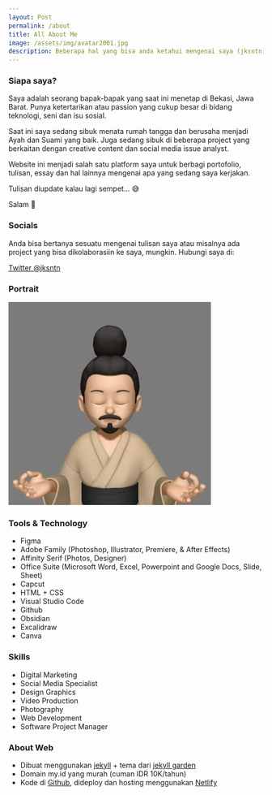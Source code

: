 ```yaml
---
layout: Post
permalink: /about
title: All About Me
image: /assets/img/avatar2001.jpg
description: Beberapa hal yang bisa anda ketahui mengenai saya (jksntn)
---
```


<div class="grid-33">
    <div class="grid-1">
        <h3>Siapa saya?</h3>
        <p>Saya adalah seorang bapak-bapak yang saat ini menetap di Bekasi, Jawa Barat. Punya ketertarikan atau passion yang cukup besar di bidang teknologi, seni dan isu sosial.</p>
        <p>Saat ini saya sedang sibuk menata rumah tangga dan berusaha menjadi Ayah dan Suami yang baik. Juga sedang sibuk di beberapa project yang berkaitan dengan creative content dan social media issue analyst. </p>
        <p>Website ini menjadi salah satu platform saya untuk berbagi portofolio, tulisan, essay dan hal lainnya mengenai apa yang sedang saya kerjakan.</p>
        <p>Tulisan diupdate kalau lagi sempet… 😅</p>
        <p>Salam 🤘</p>
    </div>
    <div class="grid-1">   
        <h3>Socials</h3>
        <p>Anda bisa bertanya sesuatu mengenai tulisan saya atau misalnya ada project yang bisa dikolaborasiin ke saya, mungkin. Hubungi saya di:</p>
        <p>
            <a href="https://twitter.com/jksntn/">Twitter @jksntn</a><br>
        </p>
    </div>
    <div class="grid-1">
        <h3>Portrait</h3>
        <img src="/assets/img/kangjaka.jpg" />
    </div>
</div>

<div class="grid-33">
    <div class="grid-1">
        <h3>Tools & Technology</h3>
        <ul>
        <li>Figma</li>
        <li>Adobe Family (Photoshop, Illustrator, Premiere, & After Effects)</li>
        <li>Affinity Serif (Photos, Designer)</li>
        <li>Office Suite (Microsoft Word, Excel, Powerpoint and Google Docs, Slide, Sheet)</li>
        <li>Capcut</li>
        <li>HTML + CSS</li>
        <li>Visual Studio Code</li>
        <li>Github</li>
        <li>Obsidian</li>
        <li>Excalidraw</li>
        <li>Canva</li>
        </ul>
    </div>
    <div class="grid-1">   
        <h3>Skills</h3>
        <ul>
        <li>Digital Marketing</li>
        <li>Social Media Specialist</li>
        <li>Design Graphics</li>
        <li>Video Production</li>
        <li>Photography</li>
        <li>Web Development</li>
        <li>Software Project Manager</li>
        </ul>
    </div>
    <div class="grid-1">
        <h3>About Web</h3>
        <ul>
        <li>Dibuat menggunakan <a href="https://jekyllrb.com/">jekyll</a> + tema dari <a href="https://github.com/Jekyll-Garden/jekyll-garden.github.io">jekyll garden</a></li>
        <li>Domain my.id yang murah (cuman IDR 10K/tahun)</li>
        <li>Kode di <a href="https://github.com/">Github</a>, dideploy dan hosting menggunakan <a href="https://www.netlify.com/">Netlify</a></li>
        </ul>
    </div>
</div>
        

